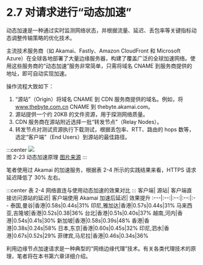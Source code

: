 # 2.7 对请求进行“动态加速”

动态加速是一种通过实时监测网络状态，并根据流量、延迟、丢包率等关键指标动态调整传输策略的优化技术。

主流技术服务商（如 Akamai、Fastly、Amazon CloudFront 和 Microsoft Azure）在全球各地部署了大量边缘服务器，构建了覆盖广泛的全球加速网络。使用这些服务商的“动态加速”服务非常简单，只需将域名 CNAME 到服务商提供的地址，即可自动实现加速。

操作流程大致如下：

1. “源站”（Origin）将域名 CNAME 到 CDN 服务商提供的域名。例如，将 www.thebyte.com.cn CNAME  到 thebyte.akamai.com。
2. 源站提供一个约 20KB 的文件资源，用于探测网络质量。
3. CDN 服务商在源站附近选择一批“转发节点”（Relay Nodes）。
4. 转发节点对测试资源执行下载测试，根据丢包率、RTT、路由的 hops 数等，选定“客户端”（End Users）到源站的最佳路径。

:::center
  ![](../assets/dsa.png)<br/>
 图 2-23 动态加速原理 [图片来源](https://www.cdnetworks.com/cn/web-performance/dynamic-web-acceleration/)
:::

笔者使用过 Akamai 的加速服务，根据表 2-4 所示的实践结果来看，HTTPS 请求延迟降低了 30% 左右。

:::center
表 2-4 网络直连与使用动态加速的效果对比
:::
客户端| 源站| 客户端直接访问源站的延迟| 客户端使用 Akamai 加速后延迟| 效果提升
:---|:--:|:--:|:--:|:--
泰国,曼谷|香港|0.58s|0.44s|31%
印尼,雅加达|香港|0.57s|0.44s|31%
马来西亚,吉隆坡|香港|0.52s|0.38|36%
台北|香港|0.51s|0.40s|37%
越南,河内|香港|0.54s|0.41s|30%
新加坡|香港|0.58s|0.39s|48%
香港|香港|0.38s|0.24s|58%
日本,东京|香港|0.60s|0.45s|32%
印尼,泗水|香港|0.67s|0.52s|29%
菲律宾,马尼拉|香港|0.46s|0.34s|36%

利用边缘节点加速请求是一种典型的“网络边缘代理”技术。有关各类代理技术的原理，笔者将在本书第六章详细介绍。

[^1]: AS（Autonomous System，自治系统）具有统一路由策略的巨型网络或网络群组，每个自治系统被分配一个唯一的 AS 号，各个 AS 之间使用 BGP 协议进行识别和通告路由，全世界最大规模的 AS 网络就是互联网。
[^2]: 笔者曾在上海使用 mtr 工具测试一个新加坡节点路由状态，数据包先到香港 AS，香港转到美国 AS，再从美国转到新加坡 AS。
